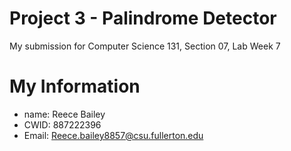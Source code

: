 # Project 3 - Palindrome Detector

My submission for Computer Science 131, Section 07, Lab Week 7

# My Information

* name: Reece Bailey
* CWID: 887222396
* Email: Reece.bailey8857@csu.fullerton.edu
